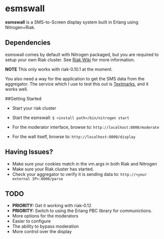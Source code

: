 esmswall
========

__esmswall__ is a SMS-to-Screen display system built in Erlang using Nitrogen+Riak.

## Dependencies

esmswall comes by default with Nitrogen packaged, but you are required to setup your own Riak cluster.
See [Riak Wiki](http://wiki.basho.com/display/RIAK/Riak) for more information.

__NOTE__ This only works with riak-0.10.1 at the moment.

You also need a way for the application to get the SMS data from the aggregator. The service which I use
to test this out is [Textmarks](http://www.textmarks.com/), and it works well.

##Getting Started

* Start your riak cluster
* Start the esmswall: `$ <install path>/bin/nitrogen start`

* For the moderator interface, browse to: `http://localhost:8000/moderate`

* For the wall itself, browse to: `http://localhost:8000/display`


## Having Issues?

* Make sure your cookies match in the vm.args in both Riak and Nitrogen
* Make sure your Riak cluster has started.
* Check your aggregator to verify it is sending data to: `http://<your external IP>:8000/parse`


## TODO

* __PRIORITY:__ Get it working with riak-0.12
* __PRIORITY:__ Switch to using the Erlang PBC library for communictions.
* More options for the moderators
* Easier to configure
* The ability to bypass moderation
* More control over the display



